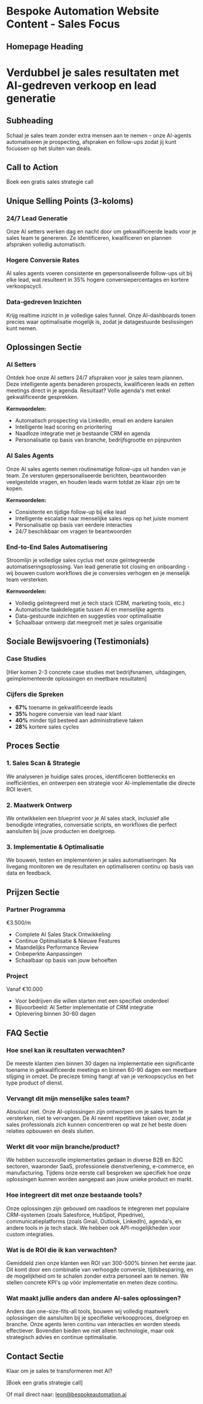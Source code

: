 # Bespoke Automation Website Content - Sales Focus

## Homepage Heading
# Verdubbel je sales resultaten met AI-gedreven verkoop en lead generatie

## Subheading
Schaal je sales team zonder extra mensen aan te nemen – onze AI-agents automatiseren je prospecting, afspraken en follow-ups zodat jij kunt focussen op het sluiten van deals.

## Call to Action
Boek een gratis sales strategie call

## Unique Selling Points (3-koloms)

### 24/7 Lead Generatie
Onze AI setters werken dag en nacht door om gekwalificeerde leads voor je sales team te genereren. Ze identificeren, kwalificeren en plannen afspraken volledig automatisch.

### Hogere Conversie Rates
AI sales agents voeren consistente en gepersonaliseerde follow-ups uit bij elke lead, wat resulteert in 35% hogere conversiepercentages en kortere verkoopscycli.

### Data-gedreven Inzichten
Krijg realtime inzicht in je volledige sales funnel. Onze AI-dashboards tonen precies waar optimalisatie mogelijk is, zodat je datagestuurde beslissingen kunt nemen.

## Oplossingen Sectie

### AI Setters
Ontdek hoe onze AI setters 24/7 afspraken voor je sales team plannen. Deze intelligente agents benaderen prospects, kwalificeren leads en zetten meetings direct in je agenda. Resultaat? Volle agenda's met enkel gekwalificeerde gesprekken.

**Kernvoordelen:**
* Automatisch prospecting via LinkedIn, email en andere kanalen
* Intelligente lead scoring en prioritering
* Naadloze integratie met je bestaande CRM en agenda
* Personalisatie op basis van branche, bedrijfsgrootte en pijnpunten

### AI Sales Agents
Onze AI sales agents nemen routinematige follow-ups uit handen van je team. Ze versturen gepersonaliseerde berichten, beantwoorden veelgestelde vragen, en houden leads warm totdat ze klaar zijn om te kopen.

**Kernvoordelen:**
* Consistente en tijdige follow-up bij elke lead
* Intelligente escalatie naar menselijke sales reps op het juiste moment
* Personalisatie op basis van eerdere interacties
* 24/7 beschikbaar om vragen te beantwoorden

### End-to-End Sales Automatisering
Stroomlijn je volledige sales cyclus met onze geïntegreerde automatiseringsoplossing. Van lead generatie tot closing en onboarding - wij bouwen custom workflows die je conversies verhogen en je menselijk team versterken.

**Kernvoordelen:**
* Volledig geïntegreerd met je tech stack (CRM, marketing tools, etc.)
* Automatische taakdelegatie tussen AI en menselijke agents
* Data-gestuurde inzichten en suggesties voor optimalisatie
* Schaalbaar ontwerp dat meegroeit met je sales organisatie

## Sociale Bewijsvoering (Testimonials)

### Case Studies
[Hier komen 2-3 concrete case studies met bedrijfsnamen, uitdagingen, geïmplementeerde oplossingen en meetbare resultaten]

### Cijfers die Spreken
* **67%** toename in gekwalificeerde leads
* **35%** hogere conversie van lead naar klant
* **40%** minder tijd besteed aan administratieve taken
* **28%** kortere sales cycles

## Proces Sectie

### 1. Sales Scan & Strategie
We analyseren je huidige sales proces, identificeren bottlenecks en inefficiënties, en ontwerpen een strategie voor AI-implementatie die directe ROI levert.

### 2. Maatwerk Ontwerp
We ontwikkelen een blueprint voor je AI sales stack, inclusief alle benodigde integraties, conversatie scripts, en workflows die perfect aansluiten bij jouw producten en doelgroep.

### 3. Implementatie & Optimalisatie
We bouwen, testen en implementeren je sales automatiseringen. Na livegang monitoren we de resultaten en optimaliseren continu op basis van data en feedback.

## Prijzen Sectie

### Partner Programma
€3.500/m
* Complete AI Sales Stack Ontwikkeling
* Continue Optimalisatie & Nieuwe Features
* Maandelijks Performance Review
* Onbeperkte Aanpassingen
* Schaalbaar op basis van jouw behoeften

### Project
Vanaf €10.000
* Voor bedrijven die willen starten met een specifiek onderdeel
* Bijvoorbeeld: AI Setter implementatie of CRM integratie
* Oplevering binnen 30-60 dagen

## FAQ Sectie

### Hoe snel kan ik resultaten verwachten?
De meeste klanten zien binnen 30 dagen na implementatie een significante toename in gekwalificeerde meetings en binnen 60-90 dagen een meetbare stijging in omzet. De precieze timing hangt af van je verkoopscyclus en het type product of dienst.

### Vervangt dit mijn menselijke sales team?
Absoluut niet. Onze AI-oplossingen zijn ontworpen om je sales team te versterken, niet te vervangen. De AI neemt repetitieve taken over, zodat je sales professionals zich kunnen concentreren op wat ze het beste doen: relaties opbouwen en deals sluiten.

### Werkt dit voor mijn branche/product?
We hebben succesvolle implementaties gedaan in diverse B2B en B2C sectoren, waaronder SaaS, professionele dienstverlening, e-commerce, en manufacturing. Tijdens onze eerste call bespreken we specifiek hoe onze oplossingen kunnen worden aangepast aan jouw unieke product en markt.

### Hoe integreert dit met onze bestaande tools?
Onze oplossingen zijn gebouwd om naadloos te integreren met populaire CRM-systemen (zoals Salesforce, HubSpot, Pipedrive), communicatieplatforms (zoals Gmail, Outlook, LinkedIn), agenda's, en andere tools in je tech stack. We hebben ook API-mogelijkheden voor custom integraties.

### Wat is de ROI die ik kan verwachten?
Gemiddeld zien onze klanten een ROI van 300-500% binnen het eerste jaar. Dit komt door een combinatie van verhoogde conversie, tijdsbesparing, en de mogelijkheid om te schalen zonder extra personeel aan te nemen. We stellen concrete KPI's op vóór implementatie en meten deze continu.

### Wat maakt jullie anders dan andere AI-sales oplossingen?
Anders dan one-size-fits-all tools, bouwen wij volledig maatwerk oplossingen die aansluiten bij je specifieke verkoopproces, doelgroep en branche. Onze agents leren continu van interacties en worden steeds effectiever. Bovendien bieden we niet alleen technologie, maar ook strategisch advies en continue optimalisatie.

## Contact Sectie
Klaar om je sales te transformeren met AI?

[Boek een gratis strategie call]

Of mail direct naar: leon@bespokeautomation.ai